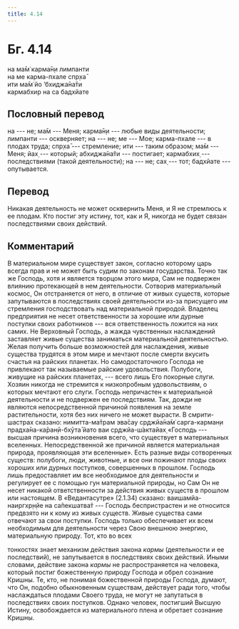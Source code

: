 ```yaml
---
title: 4.14
---
```


# Бг. 4.14
на ма̄м̇ карма̄н̣и лимпанти<br/>
на ме карма-пхале спр̣ха̄<br/>
ити ма̄м̇ йо ’бхиджа̄на̄ти<br/>
кармабхир на са бадхйате
## Пословный перевод

на --- не; ма̄м --- Меня; карма̄н̣и --- любые виды деятельности; лимпанти
--- оскверняет; на --- не; ме --- Мое; карма-пхале --- в плодах труда;
спр̣ха̄ --- стремление; ити --- таким образом; ма̄м --- Меня; йах̣ ---
который; абхиджа̄на̄ти --- постигает; кармабхих̣ --- последствиями (такой
деятельности); на --- не; сах̣ --- тот; бадхйате --- опутывается.

## Перевод

Никакая деятельность не может осквернить Меня, и Я не стремлюсь к ее
плодам. Кто постиг эту истину, тот, как и Я, никогда не будет связан
последствиями своих действий.

## Комментарий

В материальном мире существует закон, согласно которому царь всегда прав
и не может быть судим по законам государства. Точно так же Господь, хотя
и является творцом этого мира, Сам не подвержен влиянию протекающей в
нем деятельности. Сотворив материальный космос, Он отстраняется от него,
в отличие от живых существ, которые запутываются в последствиях своей
деятельности из-за присущего им стремления господствовать над
материальной природой. Владелец предприятия не несет ответственности за
хорошие или дурные поступки своих работников --- вся ответственность
ложится на них самих. Не Верховный Господь, а жажда чувственных
наслаждений заставляет живые существа заниматься материальной
деятельностью. Желая получить больше возможностей для наслаждения, живые
существа трудятся в этом мире и мечтают после смерти вкусить счастья на
райских планетах. Но самодостаточного Господа не привлекают так
называемые райские удовольствия. Полубоги, живущие на райских планетах,
--- всего лишь Его покорные слуги. Хозяин никогда не стремится к
низкопробным удовольствиям, о которых мечтают его слуги. Господь
непричастен к материальной деятельности и не подвержен ее последствиям.
Так, дожди не являются непосредственной причиной появления на земле
растительности, хотя без них ничего не может вырасти. В смрити-шастрах
сказано: нимитта-ма̄трам эва̄сау ср̣джйа̄на̄м̇ сарга-карман̣и
прадха̄на-ка̄ран̣ӣ-бхӯта̄ йато ваи ср̣джйа-ш́актайах̣ «Господь --- высшая
причина возникновения всего, что существует в материальных вселенных.
Непосредственной же причиной является материальная природа, проявляющая
эти вселенные». Есть разные виды сотворенных существ: полубоги, люди,
животные, и все они пожинают плоды своих хороших или дурных поступков,
совершенных в прошлом. Господь лишь предоставляет им все необходимое для
деятельности и регулирует ее с помощью гун материальной природы, но Сам
Он не несет никакой ответственности за действия живых существ в прошлом
или настоящем. В «Ведантасутре» (2.1.34) сказано: ваишамйа-наиргхр̣н̣йе на
са̄пекшатва̄т --- Господь беспристрастен и не относится предвзято ни к
кому из живых существ. Живые существа сами отвечают за свои поступки.
Господь только обеспечивает их всем необходимым для деятельности через
Свою внешнюю энергию, материальную природу. Тот, кто во всех

тонкостях знает механизм действия закона *кармы* (деятельности и ее
последствий), не запутывается в последствиях своих действий. Иными
словами, действие закона *кармы* не распространяется на человека,
который постиг божественную природу Господа и обрел сознание Кришны. Те,
кто, не понимая божественной природы Господа, думают, что Он, подобно
обыкновенным существам, действует ради того, чтобы наслаждаться плодами
Своего труда, не могут не запутаться в последствиях своих поступков.
Однако человек, постигший Высшую Истину, освобождается из материального
плена и обретает сознание Кришны.

